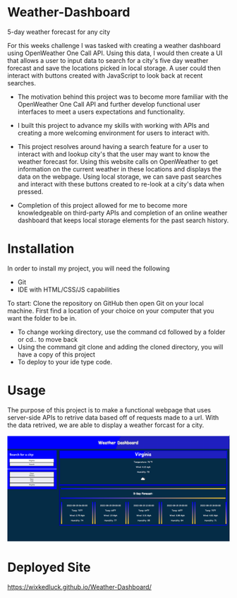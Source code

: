 # Weather-Dashboard
 5-day weather forecast for any city 

For this weeks challenge I was tasked with creating a weather dashboard using OpenWeather One Call API. Using this data, I would then create a UI that allows a user to input data to search for a city's five day weather forecast and save the locations picked in local storage. A user could then interact with buttons created with JavaScript to look back at recent searches.   

- The motivation behind this project was to become more familiar with the OpenWeather One Call API and further develop functional user interfaces to meet a users expectations and functionality.  
 
- I built this project to advance my skills with working with APIs and creating a more welcoming environment for users to interact with.

- This project resolves around having a search feature for a user to interact with and lookup city's that the user may want to know the weather forecast for. Using this website calls on OpenWeather to get information on the current weather in these locations and displays the data on the webpage. Using local storage, we can save past searches and interact with these buttons created to re-look at a city's data when pressed.   

- Completion of this project allowed for me to become more knowledgeable on third-party APIs and completion of an online weather dashboard that keeps local storage elements for the past search history. 

# Installation
In order to install my project, you will need the following

- Git
- IDE with HTML/CSS/JS capabilities 

To start: 
Clone the repository on GitHub then open Git on your local machine. First find a location of your choice on your computer that you want the folder to be in.
- To change working directory, use the command cd followed by a folder or cd.. to move back  
- Using the command git clone and adding the cloned directory, you will have a copy of this project
- To deploy to your ide type code. 

# Usage 
The purpose of this project is to make a functional webpage that uses server-side APIs to retrive data based off of requests made to a url. With the data retrived, we are able to display a weather forcast for a city. 


![Challange6-WeatherAPI](./images/Weather-Dash.PNG)

# Deployed Site 
https://wixkedluck.github.io/Weather-Dashboard/


